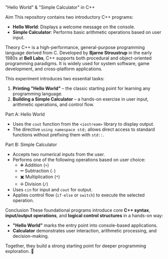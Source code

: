 "Hello World" & "Simple Calculator" in C++

Aim
This repository contains two introductory C++ programs:

- **Hello World**: Displays a welcome message on the console.
- **Simple Calculator**: Performs basic arithmetic operations based on user input.

Theory
C++ is a high-performance, general-purpose programming language derived from C. Developed by **Bjarne Stroustrup** in the early 1980s at **Bell Labs**, C++ supports both procedural and object-oriented programming paradigms. It is widely used for system software, game development, and cross-platform applications.

This experiment introduces two essential tasks:

1. **Printing "Hello World"** – the classic starting point for learning any programming language.
2. **Building a Simple Calculator** – a hands-on exercise in user input, arithmetic operations, and control flow.

Part A: Hello World
- Uses the `cout` function from the `<iostream>` library to display output.
- The directive `using namespace std;` allows direct access to standard functions without prefixing them with `std::`.

Part B: Simple Calculator
- Accepts two numerical inputs from the user.
- Performs one of the following operations based on user choice:
  - ➕ Addition (`+`)
  - ➖ Subtraction (`-`)
  - ✖️ Multiplication (`*`)
  - ➗ Division (`/`)
- Uses `cin` for input and `cout` for output.
- Applies control flow (`if-else` or `switch`) to execute the selected operation.

Conclusion
These foundational programs introduce core **C++ syntax**, **input/output operations**, and **logical control structures** in a hands-on way:

- **"Hello World"** marks the entry point into console-based applications.
- **Calculator** demonstrates user interaction, arithmetic processing, and decision-making.

Together, they build a strong starting point for deeper programming exploration. 🚀
